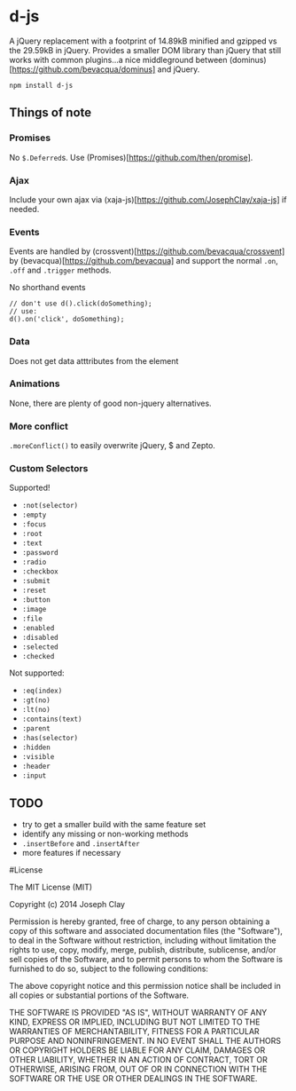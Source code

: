 d-js
====

A jQuery replacement with a footprint of 14.89kB minified and gzipped vs the 29.59kB in jQuery. 
Provides a smaller DOM library than jQuery that still works with common plugins...a nice 
middleground between (dominus)[https://github.com/bevacqua/dominus] and jQuery.

`npm install d-js`

## Things of note

### Promises
No `$.Deferred`s. Use (Promises)[https://github.com/then/promise].

### Ajax
Include your own ajax via (xaja-js)[https://github.com/JosephClay/xaja-js] if needed.

### Events
Events are handled by (crossvent)[https://github.com/bevacqua/crossvent] by (bevacqua)[https://github.com/bevacqua] and support the normal
`.on`, `.off` and `.trigger` methods.

No shorthand events
```
// don't use d().click(doSomething);
// use:
d().on('click', doSomething);
```

### Data
Does not get data atttributes from the element

### Animations
None, there are plenty of good non-jquery alternatives.

### More conflict
`.moreConflict()` to easily overwrite jQuery, $ and Zepto.

### Custom Selectors
Supported!
- `:not(selector)`
- `:empty`
- `:focus`
- `:root`
- `:text`
- `:password`
- `:radio`
- `:checkbox`
- `:submit`
- `:reset`
- `:button`
- `:image`
- `:file`
- `:enabled`
- `:disabled`
- `:selected`
- `:checked`

Not supported:
- `:eq(index)`
- `:gt(no)`
- `:lt(no)`
- `:contains(text)`
- `:parent`
- `:has(selector)`
- `:hidden`
- `:visible`
- `:header`
- `:input`

## TODO
- try to get a smaller build with the same feature set
- identify any missing or non-working methods
- `.insertBefore` and `.insertAfter`
- more features if necessary

#License

The MIT License (MIT)

Copyright (c) 2014 Joseph Clay

Permission is hereby granted, free of charge, to any person obtaining a copy
of this software and associated documentation files (the "Software"), to deal
in the Software without restriction, including without limitation the rights
to use, copy, modify, merge, publish, distribute, sublicense, and/or sell
copies of the Software, and to permit persons to whom the Software is
furnished to do so, subject to the following conditions:

The above copyright notice and this permission notice shall be included in
all copies or substantial portions of the Software.

THE SOFTWARE IS PROVIDED "AS IS", WITHOUT WARRANTY OF ANY KIND, EXPRESS OR
IMPLIED, INCLUDING BUT NOT LIMITED TO THE WARRANTIES OF MERCHANTABILITY,
FITNESS FOR A PARTICULAR PURPOSE AND NONINFRINGEMENT.  IN NO EVENT SHALL THE
AUTHORS OR COPYRIGHT HOLDERS BE LIABLE FOR ANY CLAIM, DAMAGES OR OTHER
LIABILITY, WHETHER IN AN ACTION OF CONTRACT, TORT OR OTHERWISE, ARISING FROM,
OUT OF OR IN CONNECTION WITH THE SOFTWARE OR THE USE OR OTHER DEALINGS IN
THE SOFTWARE.